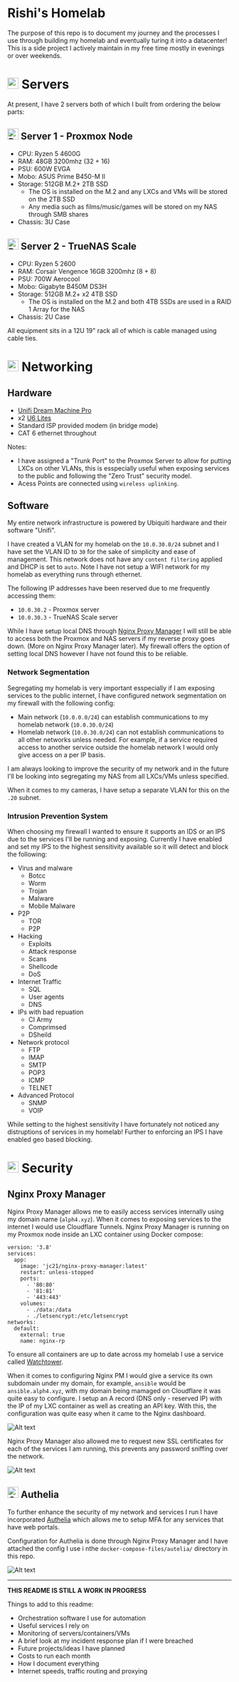 # Rishi's Homelab

The purpose of this repo is to document my journey and the processes I use through building my homelab and eventually turing it into a datacenter! This is a side project I actively maintain in my free time mostly in evenings or over weekends. 

# <img src="https://raw.githubusercontent.com/Tarikul-Islam-Anik/Animated-Fluent-Emojis/master/Emojis/Objects/Hammer%20and%20Wrench.png" alt="Hammer and Wrench" width="25" height="25" /> Servers

At present, I have 2 servers both of which I built from ordering the below parts:

## <img src="https://raw.githubusercontent.com/Tarikul-Islam-Anik/Animated-Fluent-Emojis/master/Emojis/Objects/Pager.png" alt="Pager" width="25" height="25" /> Server 1 - Proxmox Node
- CPU: Ryzen 5 4600G 
- RAM: 48GB 3200mhz (32 + 16)
- PSU: 600W EVGA
- Mobo: ASUS Prime B450-M II
- Storage: 512GB M.2+ 2TB SSD
  - The OS is installed on the M.2 and any LXCs and VMs will be stored on the 2TB SSD
  - Any media such as films/music/games will be stored on my NAS through SMB shares
- Chassis: 3U Case

## <img src="https://raw.githubusercontent.com/Tarikul-Islam-Anik/Animated-Fluent-Emojis/master/Emojis/Objects/Pager.png" alt="Pager" width="25" height="25" /> Server 2 - TrueNAS Scale 
- CPU: Ryzen 5 2600 
- RAM: Corsair Vengence 16GB 3200mhz (8 + 8)
- PSU: 700W Aerocool
- Mobo: Gigabyte B450M DS3H
- Storage: 512GB M.2+ x2 4TB SSD
  - The OS is installed on the M.2 and both 4TB SSDs are used in a RAID 1 Array for the NAS
- Chassis: 2U Case

All equipment sits in a 12U 19" rack all of which is cable managed using cable ties.

# <img src="https://raw.githubusercontent.com/Tarikul-Islam-Anik/Animated-Fluent-Emojis/master/Emojis/Objects/Wireless.png" alt="Wireless" width="25" height="25" /> Networking

## Hardware

- [Unifi Dream Machine Pro](https://eu.store.ui.com/eu/en/products/udm-pro)
- x2 [U6 Lites](https://eu.store.ui.com/eu/en/products/u6-lite)
- Standard ISP provided modem (in bridge mode)
- CAT 6 ethernet throughout

Notes: 
- I have assigned a "Trunk Port" to the Proxmox Server to allow for putting LXCs on other VLANs, this is esspecially useful when exposing services to the public and following the "Zero Trust" security model. 
- Acess Points are connected using `wireless uplinking`.


## Software

My entire network infrastructure is powered by Ubiquiti hardware and their software "Unifi".

I have created a VLAN for my homelab on the `10.0.30.0/24` subnet and I have set the VLAN ID to `30` for the sake of simplicity and ease of management. This network does not have any `content filtering` applied and DHCP is set to `auto`. Note I have not setup a WIFI network for my homelab as everything runs through ethernet.

The following IP addresses have been reserved due to me frequently accessing them:
- `10.0.30.2` - Proxmox server
- `10.0.30.3` - TrueNAS Scale server

While I have setup local DNS through [Nginx Proxy Manager](https://nginxproxymanager.com/) I will still be able to access both the Proxmox and NAS servers if my reverse proxy goes down. (More on Nginx Proxy Manager later). My firewall offers the option of setting local DNS however I have not found this to be reliable. 

### Network Segmentation

Segregating my homelab is very important esspecially if I am exposing services to the public internet, I have configured network segmentation on my firewall with the following config:

- Main network (`10.0.0.0/24`) can establish communications to my homelab network (`10.0.30.0/24`)
- Homelab network (`10.0.30.0/24`) can not establish communications to all other networks unless needed. For example, if a service required access to another service outside the homelab network I would only give access on a per IP basis. 

I am always looking to improve the security of my network and in the future I'll be looking into segregating my NAS from all LXCs/VMs unless specified. 

When it comes to my cameras, I have setup a separate VLAN for this on the `.20` subnet.

### Intrusion Prevention System

When choosing my firewall I wanted to ensure it supports an IDS or an IPS due to the services I'll be running and exposing. Currently I have enabled and set my IPS to the highest sensitivity available so it will detect and block the following:

- Virus and malware
  - Botcc
  - Worm
  - Trojan
  - Malware
  - Mobile Malware
- P2P
  - TOR
  - P2P
- Hacking
  - Exploits
  - Attack response
  - Scans
  - Shellcode
  - DoS
- Internet Traffic
  - SQL
  - User agents
  - DNS
- IPs with bad repuation
  - CI Army
  - Comprimsed
  - DSheild
- Network protocol
  - FTP
  - IMAP
  - SMTP
  - POP3
  - ICMP
  - TELNET
- Advanced Protocol
  - SNMP
  - VOIP 

While setting to the highest sensitivity I have fortunately not noticed any distruptions of services in my homelab! Further to enforcing an IPS I have enabled geo based blocking. 

# <img src="https://raw.githubusercontent.com/Tarikul-Islam-Anik/Animated-Fluent-Emojis/master/Emojis/Objects/Locked.png" alt="Locked" width="25" height="25" />   Security 

## Nginx Proxy Manager

Nginx Proxy Manager allows me to easily access services internally using my domain name (`alph4.xyz`). When it comes to exposing services to the internet I would use Cloudflare Tunnels. Nginx Proxy Manager is running on my Proxmox node inside an LXC container using Docker compose:

```
version: '3.8'
services:
  app:
    image: 'jc21/nginx-proxy-manager:latest'
    restart: unless-stopped
    ports:
      - '80:80'
      - '81:81'
      - '443:443'
    volumes:
      - ./data:/data
      - ./letsencrypt:/etc/letsencrypt
networks:
  default:
    external: true
    name: nginx-rp
```

To ensure all containers are up to date across my homelab I use a service called [Watchtower](https://github.com/containrrr/watchtower). 

When it comes to configuring Nginx PM I would give a service its own subdomain under my domain, for example, `ansible` would be `ansible.alph4.xyz`, with my domain being mamaged on Cloudflare it was quite easy to configure. I setup an A record (DNS only - reserved IP) with the IP of my LXC container as well as creating an API key. With this, the configuration was quite easy when it came to the Nginx dashboard. 

![Alt text](/archive/images/image.png)

Nginx Proxy Manager also allowed me to request new SSL certificates for each of the services I am running, this prevents any password sniffing over the network. 

![Alt text](/archive/images/image3.png)

## <img src="https://raw.githubusercontent.com/Tarikul-Islam-Anik/Animated-Fluent-Emojis/master/Emojis/Objects/Old%20Key.png" alt="Old Key" width="25" height="25" /> Authelia

To further enhance the security of my network and services I run I have incorporated [Authelia](https://www.authelia.com/) which allows me to setup MFA for any services that have web portals.

Configuration for Authelia is done through Nginx Proxy Manager and I have attached the config I use i nthe `docker-compose-files/autelia/` directory in this repo. 

![Alt text](/archive/images/image2.png)

---

**THIS README IS STILL A WORK IN PROGRESS**

Things to add to this readme:
- Orchestration software I use for automation
- Useful services I rely on
- Monitoring of servers/containers/VMs
- A brief look at my incident response plan if I were breached
- Future projects/ideas I have planned
- Costs to run each month
- How I document everything
- Internet speeds, traffic routing and proxying